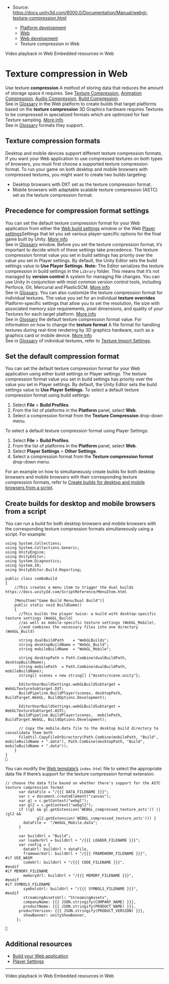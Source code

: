 * Source: https://docs.unity3d.com/6000.0/Documentation/Manual/webgl-texture-compression.html

  * [Platform development ](https://docs.unity3d.com/6000.0/Documentation/Manual/PlatformSpecific.html)
  * [Web](https://docs.unity3d.com/6000.0/Documentation/Manual/webgl.html)
  * [Web development](https://docs.unity3d.com/6000.0/Documentation/Manual/webgl-develop.html)
  * Texture compression in Web


[](https://docs.unity3d.com/6000.0/Documentation/Manual/webgl-video.html)
Video playback in Web
[](https://docs.unity3d.com/6000.0/Documentation/Manual/webgl-embeddedresources.html)
Embedded resources in Web
# Texture compression in Web
Use texture **compression** A method of storing data that reduces the amount of storage space it requires. See [Texture Compression](https://docs.unity3d.com/6000.0/Documentation/Manual/class-TextureImporterOverride), [Animation Compression](https://docs.unity3d.com/6000.0/Documentation/Manual/class-AnimationClip.html#AssetProperties), [Audio Compression](https://docs.unity3d.com/6000.0/Documentation/Manual/class-AudioClip.html), [Build Compression](https://docs.unity3d.com/6000.0/Documentation/Manual/ReducingFilesize.html).  
See in [Glossary](https://docs.unity3d.com/6000.0/Documentation/Manual/Glossary.html#compression) in the Web platform to create builds that target platforms based on the **texture compression** 3D Graphics hardware requires Textures to be compressed in specialized formats which are optimized for fast Texture sampling. [More info](https://docs.unity3d.com/6000.0/Documentation/Manual/class-TextureImporterOverride)  
See in [Glossary](https://docs.unity3d.com/6000.0/Documentation/Manual/Glossary.html#TextureCompression) formats they support.
## Texture compression formats
Desktop and mobile devices support different texture compression formats. If you want your Web application to use compressed textures on both types of browsers, you must first choose a supported texture compression format.
To run your game on both desktop and mobile browsers with compressed textures, you might want to create two builds targeting:
  * Desktop browsers with DXT set as the texture compression format.
  * Mobile browsers with adaptable scalable texture compression (ASTC) set as the texture compression format.


## Precedence for compression format settings
You can set the default texture compression format for your Web application from either the [Web build settings](https://docs.unity3d.com/6000.0/Documentation/Manual/web-build-settings.html) window or the Web [Player settings](https://docs.unity3d.com/6000.0/Documentation/Manual/class-PlayerSettingsWebGL.html)Settings that let you set various player-specific options for the final game built by Unity. [More info](https://docs.unity3d.com/6000.0/Documentation/Manual/class-PlayerSettings.html)  
See in [Glossary](https://docs.unity3d.com/6000.0/Documentation/Manual/Glossary.html#PlayerSettings) window. Before you set the texture compression format, it’s important to decide which of these settings take precedence. The texture compression format value you set in build settings has priority over the value you set in Player settings. By default, the Unity Editor sets the build settings value to **Use Player Settings**.
**Note:** The Editor serializes the texture compression in build settings in the `Library` folder. This means that it’s not managed by **version control** A system for managing file changes. You can use Unity in conjunction with most common version control tools, including Perforce, Git, Mercurial and PlasticSCM. [More info](https://docs.unity3d.com/6000.0/Documentation/Manual/VersionControl.html)  
See in [Glossary](https://docs.unity3d.com/6000.0/Documentation/Manual/Glossary.html#VersionControl).
You can also customize the texture compression format for individual textures. The value you set for an individual **texture overrides** Platform-specific settings that allow you to set the resolution, file size with associated memory size requirements, pixel dimensions, and quality of your Textures for each target platform. [More info](https://docs.unity3d.com/6000.0/Documentation/Manual/class-TextureImporterOverride)  
See in [Glossary](https://docs.unity3d.com/6000.0/Documentation/Manual/Glossary.html#TextureOverrides) the default texture compression format value. For information on how to change the **texture format** A file format for handling textures during real-time rendering by 3D graphics hardware, such as a graphics card or mobile device. [More info](https://docs.unity3d.com/6000.0/Documentation/Manual/class-TextureImporterOverride)  
See in [Glossary](https://docs.unity3d.com/6000.0/Documentation/Manual/Glossary.html#TextureFormat) of individual textures, refer to [Texture Import Settings](https://docs.unity3d.com/6000.0/Documentation/Manual/class-TextureImporter.html).
## Set the default compression format
You can set the default texture compression format for your Web application using either build settings or Player settings. The texture compression format value you set in build settings has priority over the value you set in Player settings. By default, the Unity Editor sets the build settings value to **Use Player Settings**.
To select a default texture compression format using build settings:
  1. Select **File** > **Build Profiles**.
  2. From the list of platforms in the **Platform** panel, select **Web**.
  3. Select a compression format from the **Texture Compression** drop-down menu.


To select a default texture compression format using Player Settings:
  1. Select **File** > **Build Profiles**.
  2. From the list of platforms in the **Platform** panel, select **Web**.
  3. Select **Player Settings** > **Other Settings**.
  4. Select a compression format from the **Texture compression format** drop-down menu.


For an example on how to simultaneously create builds for both desktop browsers and mobile browsers with their corresponding texture compression formats, refer to [Create builds for desktop and mobile browsers from a script](https://docs.unity3d.com/6000.0/Documentation/Manual/webgl-texture-compression.html#desktop+mobile).
## Create builds for desktop and mobile browsers from a script
You can run a build for both desktop browsers and mobile browsers with the corresponding texture compression formats simultaneously using a script. For example:
```
using System.Collections;
using System.Collections.Generic;
using UnityEngine;
using UnityEditor;
using System.Diagnostics;
using System.IO;
using UnityEditor.Build.Reporting;

public class comboBuild
{
    //This creates a menu item to trigger the dual builds https://docs.unity3d.com/ScriptReference/MenuItem.html 

    [MenuItem("Game Build Menu/Dual Build")]
    public static void BuildGame()
    {
      //This builds the player twice: a build with desktop-specific texture settings (WebGL_Build)
      //as well as mobile-specific texture settings (WebGL_Mobile),
      //and combines the necessary files into one directory (WebGL_Build)
      
      string dualBuildPath    = "WebGLBuilds";
      string desktopBuildName = "WebGL_Build";
      string mobileBuildName  = "WebGL_Mobile";

      string desktopPath = Path.Combine(dualBuildPath, desktopBuildName);
      string mobilePath  = Path.Combine(dualBuildPath, mobileBuildName);
      string[] scenes = new string[] {"Assets/scene.unity"};

      EditorUserBuildSettings.webGLBuildSubtarget = WebGLTextureSubtarget.DXT;
      BuildPipeline.BuildPlayer(scenes, desktopPath, BuildTarget.WebGL, BuildOptions.Development); 

      EditorUserBuildSettings.webGLBuildSubtarget = WebGLTextureSubtarget.ASTC;
      BuildPipeline.BuildPlayer(scenes,  mobilePath, BuildTarget.WebGL, BuildOptions.Development); 

      // Copy the mobile.data file to the desktop build directory to consolidate them both
      FileUtil.CopyFileOrDirectory(Path.Combine(mobilePath, "Build", mobileBuildName + ".data"), Path.Combine(desktopPath, "Build", mobileBuildName + ".data"));
    }  
}

```

You can modify the [Web template’s](https://docs.unity3d.com/6000.0/Documentation/Manual/webgl-templates.html) `index.html` file to select the appropriate data file if there’s support for the texture compression format extension:
```
// choose the data file based on whether there's support for the ASTC texture compression format
      var dataFile = "/{{{ DATA_FILENAME }}}";                                  
      var c = document.createElement("canvas");                                 
      var gl = c.getContext("webgl");                                      
      var gl2 = c.getContext("webgl2");                                    
      if ((gl && gl.getExtension('WEBGL_compressed_texture_astc')) || (gl2 &&   
              gl2.getExtension('WEBGL_compressed_texture_astc'))) {             
        dataFile =  "/WebGL_Mobile.data";                                       
      }                                                                         

      var buildUrl = "Build";
      var loaderUrl = buildUrl + "/{{{ LOADER_FILENAME }}}";                    
      var config = {                                                            
        dataUrl: buildUrl + dataFile,                                           
        frameworkUrl: buildUrl + "/{{{ FRAMEWORK_FILENAME }}}",                 
#if USE_WASM                                                                    
        codeUrl: buildUrl + "/{{{ CODE_FILENAME }}}",                           
#endif                                                                          
#if MEMORY_FILENAME                                                             
        memoryUrl: buildUrl + "/{{{ MEMORY_FILENAME }}}",                       
#endif
#if SYMBOLS_FILENAME                                                            
        symbolsUrl: buildUrl + "/{{{ SYMBOLS_FILENAME }}}",                     
#endif                                                                          
        streamingAssetsUrl: "StreamingAssets",                                
        companyName: {{{ JSON.stringify(COMPANY_NAME) }}},
        productName: {{{ JSON.stringify(PRODUCT_NAME) }}},
      productVersion: {{{ JSON.stringify(PRODUCT_VERSION) }}},                
        showBanner: unityShowBanner,                                            
     };  


```

## Additional resources
  * [Build your Web application](https://docs.unity3d.com/6000.0/Documentation/Manual/webgl-building.html)
  * [Player Settings](https://docs.unity3d.com/6000.0/Documentation/Manual/class-PlayerSettingsWebGL.html)


* * *
[](https://docs.unity3d.com/6000.0/Documentation/Manual/webgl-video.html)
Video playback in Web
[](https://docs.unity3d.com/6000.0/Documentation/Manual/webgl-embeddedresources.html)
Embedded resources in Web
